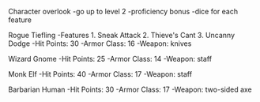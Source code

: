 Character overlook
    -go up to level 2
    -proficiency bonus
    -dice for each feature

Rogue Tiefling
    -Features
        1. Sneak Attack
        2. Thieve's Cant
        3. Uncanny Dodge
    -Hit Points: 30
    -Armor Class: 16
    -Weapon: knives

Wizard Gnome
    -Hit Points: 25
    -Armor Class: 14
    -Weapon: staff

Monk Elf
    -Hit Points: 40
    -Armor Class: 17
    -Weapon: staff

Barbarian Human
    -Hit Points: 30
    -Armor Class: 17
    -Weapon: two-sided axe
